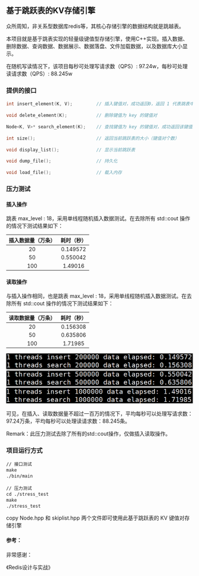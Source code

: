 ## 基于跳跃表的KV存储引擎

众所周知，非关系型数据库redis等，其核心存储引擎的数据结构就是跳越表。

本项目就是基于跳表实现的轻量级键值型存储引擎，使用C++实现。插入数据、删除数据、查询数据、数据展示、数据落盘、文件加载数据，以及数据库大小显示。

在随机写读情况下，该项目每秒可处理写请求数（QPS）: 97.24w，每秒可处理读请求数（QPS）: 88.245w

### 提供的接口

```c++
int insert_element(K, V);         // 插入键值对，成功返回0，返回 1 代表跳表中已有该键
```

```c++
void delete_element(K);           // 删除键值为 key 的键值对
```

```c++
Node<K, V>* search_element(K);    // 查找键值为 key 的键值对，成功返回该键值对节点，失败返回 nullptr
```

```c++
int size();                       // 返回当前跳跃表的大小（键值对个数）
```

```c++
void display_list();              // 显示当前跳跃表
```

```c++
void dump_file();                 // 持久化
```

```c++
void load_file();                 // 载入内存
```

### 压力测试

#### 插入操作

跳表 max_level : 18，采用单线程随机插入数据测试。在去除所有 std::cout 操作的情况下测试结果如下：

| 插入数据量（万条） | 耗时（秒） |
| :----------------: | :--------: |
|         20         |  0.149572  |
|         50         |  0.550042  |
|        100         |  1.49016   |

#### 读取操作

与插入操作相同，也是跳表 max_level : 18，采用单线程随机插入数据测试。在去除所有 std::cout 操作的情况下测试结果如下：

| 读取数据量（万条） | 耗时（秒） |
| :----------------: | :--------: |
|         20         |  0.156308  |
|         50         |  0.635806  |
|        100         |  1.71985   |

![image-20220607221440027](https://github.com/yetao1121/A-tiny-KV-storage-based-on-skiplist/blob/master/%E6%8F%92%E5%85%A5%E8%AF%BB%E5%8F%96%E5%8E%8B%E5%8A%9B%E6%B5%8B%E8%AF%95.png)

可见，在插入、读取数据量不超过一百万的情况下，平均每秒可以处理写请求数：97.24万条，平均每秒可以处理读请求数：88.245条。

Remark：此压力测试去除了所有的std::cout操作，仅做插入读取操作。

### 项目运行方式

```
// 接口测试
make
./bin/main

// 压力测试
cd ./stress_test
make
./stress_test
```

copy Node.hpp 和 skiplist.hpp 两个文件即可使用此基于跳跃表的 KV 键值对存储引擎



#### 参考：

非常感谢：

《Redis设计与实战》
